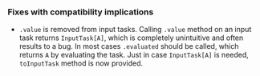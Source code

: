 
### Fixes with compatibility implications

- `.value` is removed from input tasks. Calling `.value` method on an input task returns `InputTask[A]`,
  which is completely unintuitive and often results to a bug. In most cases `.evaluated` should be called,
  which returns `A` by evaluating the task.
  Just in case `InputTask[A]` is needed, `toInputTask` method is now provided.

  [@eed3si9n]: https://github.com/eed3si9n
